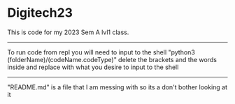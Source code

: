 # Digitech23 
This is code for my 2023 Sem A lvl1 class.

---
To run code from repl you will need to input to the shell "python3 (folderName)/(codeName.codeType)" 
delete the brackets and the words inside and replace with what you desire to input to the shell

---
"README.md" is a file that I am messing with so its a don't bother looking at it